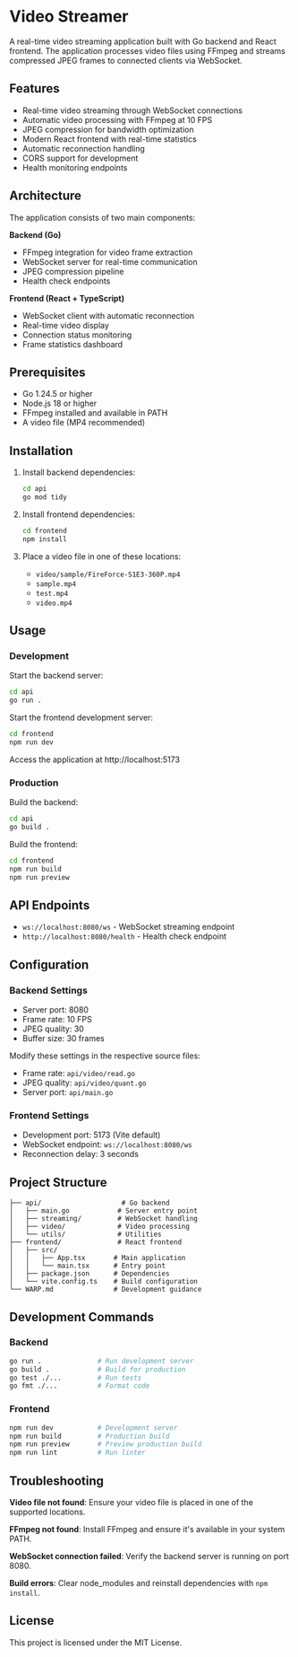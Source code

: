 # Video Streamer

A real-time video streaming application built with Go backend and React frontend. The application processes video files using FFmpeg and streams compressed JPEG frames to connected clients via WebSocket.

## Features

- Real-time video streaming through WebSocket connections
- Automatic video processing with FFmpeg at 10 FPS
- JPEG compression for bandwidth optimization
- Modern React frontend with real-time statistics
- Automatic reconnection handling
- CORS support for development
- Health monitoring endpoints

## Architecture

The application consists of two main components:

**Backend (Go)**
- FFmpeg integration for video frame extraction
- WebSocket server for real-time communication
- JPEG compression pipeline
- Health check endpoints

**Frontend (React + TypeScript)**
- WebSocket client with automatic reconnection
- Real-time video display
- Connection status monitoring
- Frame statistics dashboard

## Prerequisites

- Go 1.24.5 or higher
- Node.js 18 or higher
- FFmpeg installed and available in PATH
- A video file (MP4 recommended)

## Installation

1. Install backend dependencies:
   ```bash
   cd api
   go mod tidy
   ```

2. Install frontend dependencies:
   ```bash
   cd frontend
   npm install
   ```

3. Place a video file in one of these locations:
   - `video/sample/FireForce-S1E3-360P.mp4`
   - `sample.mp4`
   - `test.mp4`
   - `video.mp4`

## Usage

### Development

Start the backend server:
```bash
cd api
go run .
```

Start the frontend development server:
```bash
cd frontend
npm run dev
```

Access the application at http://localhost:5173

### Production

Build the backend:
```bash
cd api
go build .
```

Build the frontend:
```bash
cd frontend
npm run build
npm run preview
```

## API Endpoints

- `ws://localhost:8080/ws` - WebSocket streaming endpoint
- `http://localhost:8080/health` - Health check endpoint

## Configuration

### Backend Settings

- Server port: 8080
- Frame rate: 10 FPS
- JPEG quality: 30
- Buffer size: 30 frames

Modify these settings in the respective source files:
- Frame rate: `api/video/read.go`
- JPEG quality: `api/video/quant.go`
- Server port: `api/main.go`

### Frontend Settings

- Development port: 5173 (Vite default)
- WebSocket endpoint: `ws://localhost:8080/ws`
- Reconnection delay: 3 seconds

## Project Structure

```
├── api/                    # Go backend
│   ├── main.go            # Server entry point
│   ├── streaming/         # WebSocket handling
│   ├── video/             # Video processing
│   └── utils/             # Utilities
├── frontend/              # React frontend
│   ├── src/
│   │   ├── App.tsx       # Main application
│   │   └── main.tsx      # Entry point
│   ├── package.json      # Dependencies
│   └── vite.config.ts    # Build configuration
└── WARP.md               # Development guidance
```

## Development Commands

### Backend
```bash
go run .              # Run development server
go build .            # Build for production
go test ./...         # Run tests
go fmt ./...          # Format code
```

### Frontend
```bash
npm run dev           # Development server
npm run build         # Production build
npm run preview       # Preview production build
npm run lint          # Run linter
```

## Troubleshooting

**Video file not found**: Ensure your video file is placed in one of the supported locations.

**FFmpeg not found**: Install FFmpeg and ensure it's available in your system PATH.

**WebSocket connection failed**: Verify the backend server is running on port 8080.

**Build errors**: Clear node_modules and reinstall dependencies with `npm install`.

## License

This project is licensed under the MIT License.